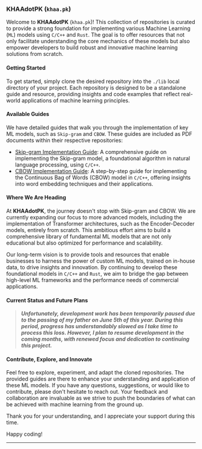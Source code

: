### KHAAdotPK (`khaa.pk`)

Welcome to **KHAAdotPK** (`khaa.pk`)! This collection of repositories is curated to provide a strong foundation for implementing various Machine Learning (`ML`) models using `C/C++` and `Rust`. The goal is to offer resources that not only facilitate understanding the core mechanics of these models but also empower developers to build robust and innovative machine learning solutions from scratch.

#### Getting Started

To get started, simply clone the desired repository into the `./lib` local directory of your project. Each repository is designed to be a standalone guide and resource, providing insights and code examples that reflect real-world applications of machine learning principles.

#### Available Guides

We have detailed guides that walk you through the implementation of key ML models, such as `Skip-gram` and `CBOW`. These guides are included as PDF documents within their respective repositories:

- [Skip-gram Implementation Guide](./SkipGramImplementation.pdf): A comprehensive guide on implementing the Skip-gram model, a foundational algorithm in natural language processing, using `C/C++`.
- [CBOW Implementation Guide](./StepByStepCBOW.pdf): A step-by-step guide for implementing the Continuous Bag of Words (CBOW) model in `C/C++`, offering insights into word embedding techniques and their applications.

#### Where We Are Heading

At **KHAAdotPK**, the journey doesn't stop with Skip-gram and CBOW. We are currently expanding our focus to more advanced models, including the implementation of Transformer architectures, such as the Encoder-Decoder models, entirely from scratch. This ambitious effort aims to build a comprehensive library of fundamental ML models that are not only educational but also optimized for performance and scalability.

Our long-term vision is to provide tools and resources that enable businesses to harness the power of custom ML models, trained on in-house data, to drive insights and innovation. By continuing to develop these foundational models in `C/C++` and `Rust`, we aim to bridge the gap between high-level ML frameworks and the performance needs of commercial applications.

#### Current Status and Future Plans

> **_Unfortunately, development work has been temporarily paused due to the passing of my father on June 5th of this year. During this period, progress has understandably slowed as I take time to process this loss. However, I plan to resume development in the coming months, with renewed focus and dedication to continuing this project._**

<!-- #### Current Status and Future Plans

Unfortunately, development work has been temporarily paused due to the passing of my father on June 5th of this year. During this period, progress has understandably slowed as I take time to process this loss. However, I plan to resume development in the coming months, with renewed focus and dedication to continuing this project. -->

#### Contribute, Explore, and Innovate

Feel free to explore, experiment, and adapt the cloned repositories. The provided guides are there to enhance your understanding and application of these ML models. If you have any questions, suggestions, or would like to contribute, please don't hesitate to reach out. Your feedback and collaboration are invaluable as we strive to push the boundaries of what can be achieved with machine learning from the ground up.

Thank you for your understanding, and I appreciate your support during this time.

Happy coding!

---

<!--
- 👋 Hi, I’m @KHAAdotPK
- 👀 I’m interested in developing foundational ML models in C/C++ and Rust.
- 🌱 I’m currently learning about advanced NLP models, such as Transformers.
- 💞️ I’m looking to collaborate on projects that involve custom ML model development.
- 📫 How to reach me: [Contact details or email]
-->

<!---
KHAAdotPK/KHAAdotPK is a ✨ special ✨ repository because its `README.md` (this file) appears on your GitHub profile.
You can click the Preview link to take a look at your changes.
--->


<!-- ### KHAAdotPK(`khaa.pk`)
Welcome to the KHAAdotPK(`khaa.pk`)! This collection of repositories has been curated with the intention of providing a foundation for the implementation of various Machine Learning (`ML`) models in `C/C++` and `Rust`. To get started, clone the needed repository into the `./lib` local directory. Each repository is crafted with the hope that it will contribute to and facilitate your journey in building robust and innovative machine learning solutions.

Additionally, this repository has detailed guides on the implementation of `Skip-gram` and `CBOW` models using the software resources available at KHAAdotPK. You can find these guides in the repository as PDF documents:

- [Skip-gram Implementation Guide](./SkipGramImplementation.pdf)
- [CBOW Implementation Guide](./StepByStepCBOW.pdf)

Feel free to `explore`, `experiment`, and `adapt` the cloned repositories and utilize the provided PDF guides to enhance your understanding and application of these ML models. If you have any questions or suggestions, please don't hesitate to reach out. Happy coding! -->


<!--
- 👋 Hi, I’m @KHAAdotPK
- 👀 I’m interested in ...
- 🌱 I’m currently learning ...
- 💞️ I’m looking to collaborate on ...
- 📫 How to reach me ...
--?

<!---
KHAAdotPK/KHAAdotPK is a ✨ special ✨ repository because its `README.md` (this file) appears on your GitHub profile.
You can click the Preview link to take a look at your changes.
--->
